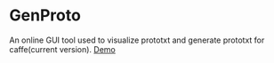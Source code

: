 # GenProto
An online GUI tool used to visualize prototxt and generate prototxt for caffe(current version).
<a href="http://www.yanglei.me/gen_proto">Demo</a>


